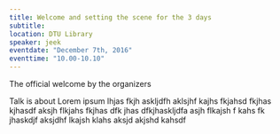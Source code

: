 ```yaml
---
title: Welcome and setting the scene for the 3 days
subtitle:
location: DTU Library
speaker: jeek
eventdate: "December 7th, 2016"
eventtime: "10.00-10.10"
---
```


The official welcome by the organizers

Talk is about Lorem ipsum lhjas fkjh askljdfh aklsjhf kajhs fkjahsd fkjhas kjhasdf
aksjh flkjahs fkjhas dfk jhas dfkjhaskljdfa
asjh flkajsh f kahs fk jhaskdjf
aksjdhf lkajsh klahs
aksjd akjshd kahsdf

